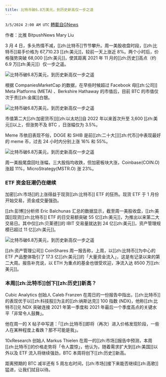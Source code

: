```yaml
---
title: 比特币破6.8万美元，到历史新高仅一步之遥
---
```

`3/5/2024 2:00 AM UTC` [轉載自GNews](https://gnews.org/articles/2365321)

作者：比推 BitpushNews Mary Liu

3 月 4 日，多头热情不减，[[zh:比特币]]节节攀升。周一美股收盘时段，[[zh:比特币]]易手价格为 67,710.23 [[zh:美元]]，较前一天上涨近 8%。两个小时后，价格强势突破 68,000 [[zh:美元]]，使其距离 2021 年 11 月的[[zh:历史]]高点（约 6.9 万[[zh:美元]]）仅一步之遥。

![比特币破6.8万美元，到历史新高仅一步之遥](https://cdn-img.panewslab.com//panews/2022/3/5/images/5cefa23aeedb8a398316f1a6e45bdf89. "比特币破6.8万美元，到历史新高仅一步之遥")

根据 CompaniesMarketCap 的数据，在早些时候超过 Facebook 母[[zh:公司]] Meta Platforms (META) 、Berkshire Hathaway 的市值后，目前 BTC 的市值仅次于贵[[zh:金属]]白银。

![比特币破6.8万美元，到历史新高仅一步之遥](https://cdn-img.panewslab.com//panews/2022/3/5/images/50079c3056dae2b59bb0c6a303022286. "比特币破6.8万美元，到历史新高仅一步之遥")

市值第二大[[zh:加密货币]][[zh:以太坊]]自 2022 年以来首次升至 3,600 [[zh:美元]]以上，但涨势不及 BTC ，日涨幅仅为 3.5%。

Meme 币依旧表现不俗，DOGE 和 SHIB 是前[[zh:二十大]][[zh:代币]]中表现最好的 meme 币，过去 24 小时内分别上涨 16% 和 55%。

![比特币破6.8万美元，到历史新高仅一步之遥](https://cdn-img.panewslab.com//panews/2022/3/5/images/2040e6040d28a7fe86ae3b3124327c9c. "比特币破6.8万美元，到历史新高仅一步之遥")

周一美股尾盘回吐涨幅，三大股指均收跌，但加密板块大涨，Coinbase(COIN.O) 涨超 11%，MicroStrategy(MSTR.O) 涨 23%。

### ETF 资金狂潮仍在继续

加密[[zh:市场]]的上涨得益于现货[[zh:比特币]] ETF 的狂热。现货 ETF 于 1 月份开始交易，资金成交量强劲。

[[zh:彭博]]分析师 Eric Balchunas 汇总的数据显示，截至周一美股收盘，[[zh:美国]]现货[[zh:比特币]] ETF 的日交易额突破 55 亿[[zh:美元]]，为推出以来第二大交易日。其中仅[[zh:贝莱德]]的 IBIT 交易量就达到 24 亿[[zh:美元]]，资产管理规模已超过 11 亿[[zh:美元]]。

![比特币破6.8万美元，到历史新高仅一步之遥](https://cdn-img.panewslab.com//panews/2022/3/5/images/94fb9f0277a310cb8bd2371290b92c22. "比特币破6.8万美元，到历史新高仅一步之遥")

[[zh:资产管理公司]] CoinShares 周一报告称，上周，以[[zh:比特币]]为中心的 ETF 产品整体吸引了 17.3 亿[[zh:美元]]的「大量资金流入」，这是有记录以来的第二大周。报告补充说，以 ETH 为重点的基金也很受欢迎，净流入达 8500 万[[zh:美元]]。

### 本周[[zh:比特币]]创下[[zh:历史]]新高？

Cubic Analytics 创始人 Caleb Franzen 在周日的一份报告中指出，[[zh:比特币]]的表现优于以[[zh:科技股]]为主的[[zh:纳斯达克]] 100 指数 (NDX)，他称[[zh:比特币]]兑 NDX 突破连接 2021 年第一季度和 2021 年最后一个季度高点的关键水平「非常令人鼓舞」。

他在周一的 X 帖子中写道：「[[zh:比特币]]即将（再次）进入价格发现阶段，一些人在某种程度上看跌？那不可能是我」。

10xResearch 创始人 Markus Thielen 在周一的[[zh:市场]]报告中预测，本周[[zh:比特币]]的价格走势将「令人震惊」，他认为，随着需求扩大到[[zh:美国]]以外以及 ETF 流入将继续强劲，BTC 本周将创下[[zh:历史]]新高。

距离预期的 BTC 减半还有 5 周左右时间，[[zh:市场]]接下来能否继续[[zh:高歌]]猛进，让我们拭目以待。
